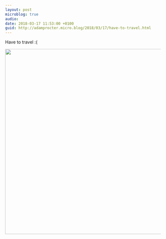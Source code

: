 ```yaml
---
layout: post
microblog: true
audio: 
date: 2018-03-17 11:53:00 +0100
guid: http://adamprocter.micro.blog/2018/03/17/have-to-travel.html
---
```

Have to travel :(

<img src="http://discursive.adamprocter.co.uk/uploads/2018/dd9dff1eff.jpg" width="600" height="600" />
